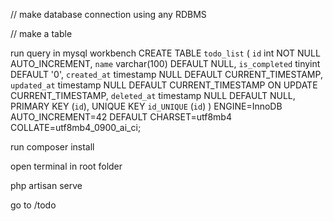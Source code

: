 // make database connection using any RDBMS

//
make a table 

run query in mysql workbench
CREATE TABLE `todo_list` (
  `id` int NOT NULL AUTO_INCREMENT,
  `name` varchar(100) DEFAULT NULL,
  `is_completed` tinyint DEFAULT '0',
  `created_at` timestamp NULL DEFAULT CURRENT_TIMESTAMP,
  `updated_at` timestamp NULL DEFAULT CURRENT_TIMESTAMP ON UPDATE CURRENT_TIMESTAMP,
  `deleted_at` timestamp NULL DEFAULT NULL,
  PRIMARY KEY (`id`),
  UNIQUE KEY `id_UNIQUE` (`id`)
) ENGINE=InnoDB AUTO_INCREMENT=42 DEFAULT CHARSET=utf8mb4 COLLATE=utf8mb4_0900_ai_ci;

run composer install


open terminal 
in root folder 

php artisan serve 

go to /todo